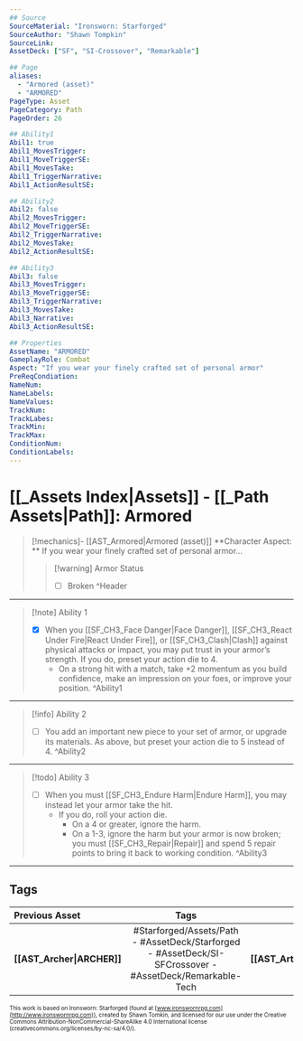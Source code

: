 ```yaml
---
## Source
SourceMaterial: "Ironsworn: Starforged"
SourceAuthor: "Shawn Tompkin"
SourceLink: 
AssetDeck: ["SF", "SI-Crossover", "Remarkable"]

## Page
aliases:
  - "Armored (asset)"
  - "ARMORED"
PageType: Asset
PageCategory: Path
PageOrder: 26

## Ability1
Abil1: true
Abil1_MovesTrigger:
Abil1_MoveTriggerSE:
Abil1_MovesTake:
Abil1_TriggerNarrative:
Abil1_ActionResultSE:

## Ability2
Abil2: false
Abil2_MovesTrigger:
Abil2_MoveTriggerSE:
Abil2_TriggerNarrative:
Abil2_MovesTake:
Abil2_ActionResultSE:

## Ability3
Abil3: false
Abil3_MovesTrigger:
Abil3_MoveTriggerSE:
Abil3_TriggerNarrative:
Abil3_MovesTake:
Abil3_Narrative:
Abil3_ActionResultSE:

## Properties
AssetName: "ARMORED"
GameplayRole: Combat
Aspect: "If you wear your finely crafted set of personal armor"
PreReqCondiation: 
NameNum:
NameLabels:
NameValues:
TrackNum:
TrackLabes:
TrackMin:
TrackMax:
ConditionNum:
ConditionLabels:
---
```

# [[_Assets Index|Assets]] - [[_Path Assets|Path]]: Armored
> [!mechanics]- [[AST_Armored|Armored (asset)]]
> **Character Aspect: ** If you wear your finely crafted set of personal armor…
> > [!warning] Armor Status 
> > - [ ] Broken ^Header
___
> [!note] Ability 1
> - [x] When you [[SF_CH3_Face Danger|Face Danger]], [[SF_CH3_React Under Fire|React Under Fire]], or [[SF_CH3_Clash|Clash]] against physical attacks or impact, you may put trust in your armor’s strength. If you do, preset your action die to 4. 
> 	- On a strong hit with a match, take +2 momentum as you build confidence, make an impression on your foes, or improve your position. ^Ability1
___
> [!info] Ability 2
> - [ ] You add an important new piece to your set of armor, or upgrade its materials. As above, but preset your action die to 5 instead of 4. ^Ability2
___
> [!todo] Ability 3
> - [ ] When you must [[SF_CH3_Endure Harm|Endure Harm]], you may instead let your armor take the hit. 
> 	- If you do, roll your action die.
> 		- On a 4 or greater, ignore the harm.
> 		- On a 1-3, ignore the harm but your armor is now broken; you must [[SF_CH3_Repair|Repair]] and spend 5 repair points to bring it back to working condition. ^Ability3
___

## Tags
| Previous Asset | Tags | Next Asset |
| :--- | :---: | ---: |
| **[[AST_Archer\|ARCHER]]** | #Starforged/Assets/Path - #AssetDeck/Starforged - #AssetDeck/SI-SFCrossover - #AssetDeck/Remarkable-Tech | **[[AST_Artist\|ARTIST]]** |

<font size=-2>This work is based on Ironsworn: Starforged (found at [www.ironswornrpg.com](http://www.ironswornrpg.com)), created by Shawn Tomkin, and licensed for our use under the Creative Commons Attribution-NonCommercial-ShareAlike 4.0 International license  (creativecommons.org/licenses/by-nc-sa/4.0/).</font>